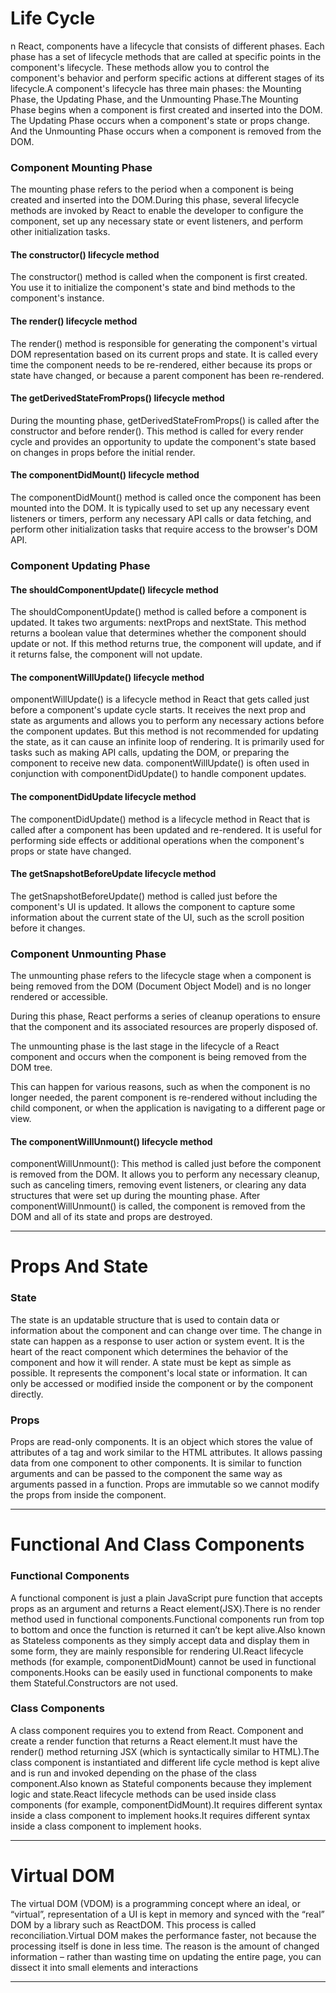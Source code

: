 <h1>Life Cycle</h1>
<p>n React, components have a lifecycle that consists of different phases. Each phase has a set of lifecycle methods that are called at specific points in the component's lifecycle. These methods allow you to control the component's behavior and perform specific actions at different stages of its lifecycle.A component's lifecycle has three main phases: the Mounting Phase, the Updating Phase, and the Unmounting Phase.The Mounting Phase begins when a component is first created and inserted into the DOM. The Updating Phase occurs when a component's state or props change. And the Unmounting Phase occurs when a component is removed from the DOM.</p>
<h3>Component Mounting Phase</h3>
<p>The mounting phase refers to the period when a component is being created and inserted into the DOM.During this phase, several lifecycle methods are invoked by React to enable the developer to configure the component, set up any necessary state or event listeners, and perform other initialization tasks.</p>
<h4>The constructor() lifecycle method</h4>
<p>The constructor() method is called when the component is first created. You use it to initialize the component's state and bind methods to the component's instance.</p>

<h4>The render() lifecycle method</h4>
<p>The render() method is responsible for generating the component's virtual DOM representation based on its current props and state. It is called every time the component needs to be re-rendered, either because its props or state have changed, or because a parent component has been re-rendered.</p>

<h4>The getDerivedStateFromProps() lifecycle method</h4>
<p>During the mounting phase, getDerivedStateFromProps() is called after the constructor and before render(). This method is called for every render cycle and provides an opportunity to update the component's state based on changes in props before the initial render.</p>

<h4>The componentDidMount() lifecycle method</h4>
<p>The componentDidMount() method is called once the component has been mounted into the DOM. It is typically used to set up any necessary event listeners or timers, perform any necessary API calls or data fetching, and perform other initialization tasks that require access to the browser's DOM API.</p>

<h3>Component Updating Phase</h3>
<h4>The shouldComponentUpdate() lifecycle method</h4>
<p>The shouldComponentUpdate()  method is called before a component is updated. It takes two arguments: nextProps and nextState. This method returns a boolean value that determines whether the component should update or not. If this method returns true, the component will update, and if it returns false, the component will not update.</p>

<h4>The componentWillUpdate() lifecycle method</h4>
<p>omponentWillUpdate() is a lifecycle method in React that gets called just before a component's update cycle starts. It receives the next prop and state as arguments and allows you to perform any necessary actions before the component updates. But this method is not recommended for updating the state, as it can cause an infinite loop of rendering. It is primarily used for tasks such as making API calls, updating the DOM, or preparing the component to receive new data. componentWillUpdate() is often used in conjunction with componentDidUpdate() to handle component updates.</p>

<h4>The componentDidUpdate lifecycle method</h4>
<p>The componentDidUpdate() method is a lifecycle method in React that is called after a component has been updated and re-rendered. It is useful for performing side effects or additional operations when the component's props or state have changed.</p>

<h4>The getSnapshotBeforeUpdate lifecycle method</h4>
<p>The getSnapshotBeforeUpdate() method is called just before the component's UI is updated. It allows the component to capture some information about the current state of the UI, such as the scroll position before it changes.</p>

<h3>Component Unmounting Phase</h3>
<p>The unmounting phase refers to the lifecycle stage when a component is being removed from the DOM (Document Object Model) and is no longer rendered or accessible.

During this phase, React performs a series of cleanup operations to ensure that the component and its associated resources are properly disposed of.

The unmounting phase is the last stage in the lifecycle of a React component and occurs when the component is being removed from the DOM tree.

This can happen for various reasons, such as when the component is no longer needed, the parent component is re-rendered without including the child component, or when the application is navigating to a different page or view.</p>

<h4>The componentWillUnmount() lifecycle method</h4>
<p>componentWillUnmount(): This method is called just before the component is removed from the DOM. It allows you to perform any necessary cleanup, such as canceling timers, removing event listeners, or clearing any data structures that were set up during the mounting phase.
After componentWillUnmount() is called, the component is removed from the DOM and all of its state and props are destroyed.</p>

<hr/>

<h1> Props And State</h1>
<h3>State</h3>
<p>The state is an updatable structure that is used to contain data or information about the component and can change over time. The change in state can happen as a response to user action or system event. It is the heart of the react component which determines the behavior of the component and how it will render. A state must be kept as simple as possible. It represents the component's local state or information. It can only be accessed or modified inside the component or by the component directly.</p>

<h3>Props</h3>
<p>Props are read-only components. It is an object which stores the value of attributes of a tag and work similar to the HTML attributes. It allows passing data from one component to other components. It is similar to function arguments and can be passed to the component the same way as arguments passed in a function. Props are immutable so we cannot modify the props from inside the component.</p>

<hr/>

<h1>Functional And Class Components</h1>
<h3>Functional Components</h3>
<p>A functional component is just a plain JavaScript pure function that accepts props as an argument and returns a React element(JSX).There is no render method used in functional components.Functional components run from top to bottom and once the function is returned it can’t be kept alive.Also known as Stateless components as they simply accept data and display them in some form, they are mainly responsible for rendering UI.React lifecycle methods (for example, componentDidMount) cannot be used in functional components.Hooks can be easily used in functional components to make them Stateful.Constructors are not used.</p>

<h3>Class Components</h3>
<p>A class component requires you to extend from React. Component and create a render function that returns a React element.It must have the render() method returning JSX (which is syntactically similar to HTML).The class component is instantiated and different life cycle method is kept alive and is run and invoked depending on the phase of the class component.Also known as Stateful components because they implement logic and state.React lifecycle methods can be used inside class components (for example, componentDidMount).It requires different syntax inside a class component to implement hooks.It requires different syntax inside a class component to implement hooks.</p>

<hr/>

<h1>Virtual DOM</h1>
<p>The virtual DOM (VDOM) is a programming concept where an ideal, or “virtual”, representation of a UI is kept in memory and synced with the “real” DOM by a library such as ReactDOM. This process is called reconciliation.Virtual DOM makes the performance faster, not because the processing itself is done in less time. The reason is the amount of changed information – rather than wasting time on updating the entire page, you can dissect it into small elements and interactions</p>

<hr/>














